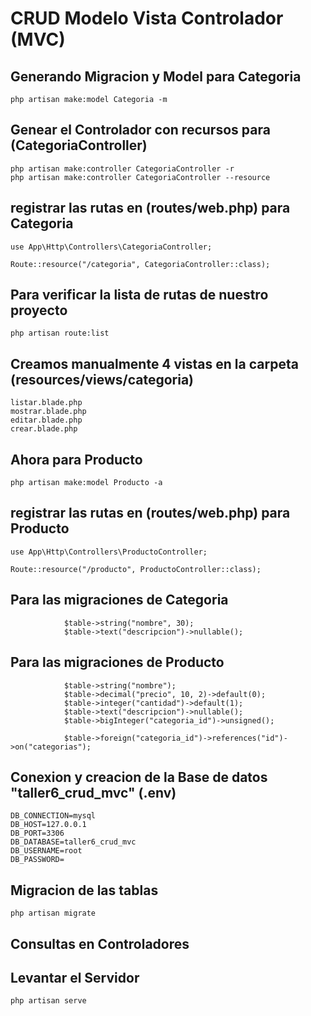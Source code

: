 # CRUD Modelo Vista Controlador (MVC)

## Generando Migracion y Model para Categoria

```
php artisan make:model Categoria -m
```

## Genear el Controlador con recursos para (CategoriaController)
```
php artisan make:controller CategoriaController -r
php artisan make:controller CategoriaController --resource
```
## registrar las rutas en (routes/web.php) para Categoria

```
use App\Http\Controllers\CategoriaController;

Route::resource("/categoria", CategoriaController::class);
```

## Para verificar la lista de rutas de nuestro proyecto
```
php artisan route:list
```

## Creamos manualmente 4 vistas en la carpeta (resources/views/categoria)
```
listar.blade.php
mostrar.blade.php
editar.blade.php
crear.blade.php
```
## Ahora para Producto

```
php artisan make:model Producto -a
```

## registrar las rutas en (routes/web.php) para Producto

```
use App\Http\Controllers\ProductoController;

Route::resource("/producto", ProductoController::class);
```
## Para las migraciones de Categoria
```
            $table->string("nombre", 30);
            $table->text("descripcion")->nullable();

```

## Para las migraciones de Producto
```
            $table->string("nombre");
            $table->decimal("precio", 10, 2)->default(0);
            $table->integer("cantidad")->default(1);
            $table->text("descripcion")->nullable();
            $table->bigInteger("categoria_id")->unsigned();

            $table->foreign("categoria_id")->references("id")->on("categorias");
```
## Conexion y creacion de la  Base de datos "taller6_crud_mvc" (.env)
```
DB_CONNECTION=mysql
DB_HOST=127.0.0.1
DB_PORT=3306
DB_DATABASE=taller6_crud_mvc
DB_USERNAME=root
DB_PASSWORD=
```

## Migracion de las tablas 
```
php artisan migrate
```
## Consultas en Controladores


## Levantar el Servidor

```
php artisan serve
```


